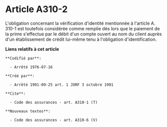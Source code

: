 # Article A310-2

L'obligation concernant la vérification d'identité mentionnée à l'article A. 310-1 est toutefois considérée comme remplie dès
lors que le paiement de la prime s'effectue par le débit d'un compte ouvert au nom du client auprès d'un établissement de
crédit lui-même tenu à l'obligation d'identification.

**Liens relatifs à cet article**

	**Codifié par**:

	  - Arrêté 1976-07-16

	**Créé par**:

	  - Arrêté 1991-09-25 art. 1 JORF 3 octobre 1991

	**Cite**:

	  - Code des assurances - art. A310-1 (T)

	**Nouveaux textes**:

	  - Code des assurances - art. A310-6 (V)

